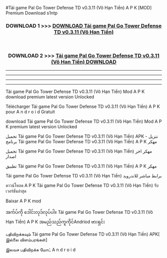 #Tải game Pal Go Tower Defense TD  v0.3.11 (Vô Hạn Tiền) A P K [MOD] Premium Download s1ntp



<div align="center">

<h3>DOWNLOAD 1 >>> <a href="https://teeasianyam.web.app?sq=Tải game Pal Go Tower Defense TD  v0.3.11 (Vô Hạn Tiền)">DOWNLOAD Tải game Pal Go Tower Defense TD  v0.3.11 (Vô Hạn Tiền) </a></h3><br>

<h3>DOWNLOAD 2 >>> <a href="https://teeasianyam.web.app?sq=Tải game Pal Go Tower Defense TD  v0.3.11 (Vô Hạn Tiền) ">Tải game Pal Go Tower Defense TD  v0.3.11 (Vô Hạn Tiền)  DOWNLOAD </a></h3>

</div>


----------------------------------------------------------

----------------------------------------------------------

----------------------------------------------------------

----------------------------------------------------------


Tải game Pal Go Tower Defense TD  v0.3.11 (Vô Hạn Tiền)  Mod A P K download premium latest version Unlocked

Télécharger Tải game Pal Go Tower Defense TD  v0.3.11 (Vô Hạn Tiền)  A P K pour A n d r o i d Gratuit

download Tải game Pal Go Tower Defense TD  v0.3.11 (Vô Hạn Tiền)  Mod A P K premium latest version Unlocked

تحميل Tải game Pal Go Tower Defense TD  v0.3.11 (Vô Hạn Tiền)  APK - تنزيل برنامج Tải game Pal Go Tower Defense TD  v0.3.11 (Vô Hạn Tiền)  A P K مهكر

تحميل Tải game Pal Go Tower Defense TD  v0.3.11 (Vô Hạn Tiền)  مهكر اخر اصدار

تطبيق Tải game Pal Go Tower Defense TD  v0.3.11 (Vô Hạn Tiền)  A P K مهكر

Tải game Pal Go Tower Defense TD  v0.3.11 (Vô Hạn Tiền)  برابط مباشر للاندرويد

ดาวน์โหลด A P K Tải game Pal Go Tower Defense TD  v0.3.11 (Vô Hạn Tiền)  รับเวอร์ชันล่าสุด

Baixar A P K mod

အက်ပ်ကို ဒေါင်းလုဒ်လုပ်ပါ။ Tải game Pal Go Tower Defense TD  v0.3.11 (Vô Hạn Tiền)  A P K အမည်သည်ကူကိုင်Andriod ဗားရှင်း

பதிவிறக்கவும் Tải game Pal Go Tower Defense TD  v0.3.11 (Vô Hạn Tiền)  APK[ இல்லை விளம்பரங்கள்] 
 
இலவச பதிவிறக்க மோட் A n d r o i d



